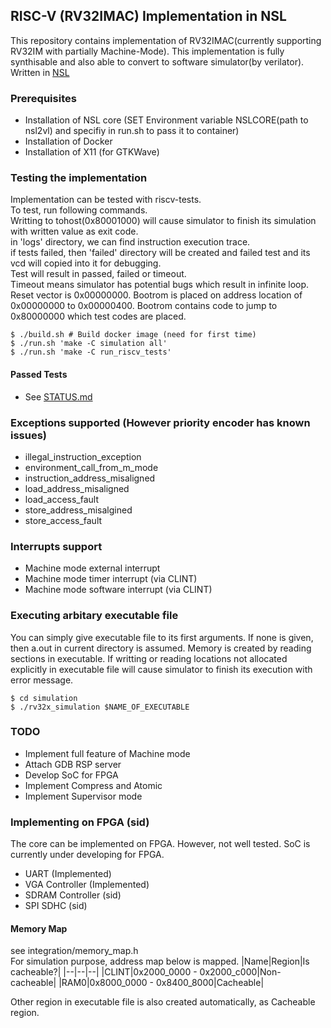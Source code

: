 ## RISC-V (RV32IMAC) Implementation in NSL
This repository contains implementation of RV32IMAC(currently supporting RV32IM with partially Machine-Mode).
This implementation is fully synthisable and also able to convert to software simulator(by verilator).
Written in [NSL](http://www.overtone.co.jp/products/and-the-nsl/)

### Prerequisites
- Installation of NSL core (SET Environment variable NSLCORE(path to nsl2vl) and specifiy in run.sh to pass it to container)
- Installation of Docker
- Installation of X11 (for GTKWave)

### Testing the implementation
Implementation can be tested with riscv-tests.  
To test, run following commands.  
Writting to tohost(0x80001000) will cause simulator to finish its simulation with written value as exit code.  
in 'logs' directory, we can find instruction execution trace.  
if tests failed, then 'failed' directory will be created and failed test and its vcd will copied into it for debugging.  
Test will result in passed, failed or timeout.  
Timeout means simulator has potential bugs which result in infinite loop.  
Reset vector is 0x00000000. Bootrom is placed on address location of 0x00000000 to 0x00000400.
Bootrom contains code to jump to 0x80000000 which test codes are placed.
```
$ ./build.sh # Build docker image (need for first time)
$ ./run.sh 'make -C simulation all'
$ ./run.sh 'make -C run_riscv_tests'
```

#### Passed Tests
- See [STATUS.md](STATUS.md)

### Exceptions supported (However priority encoder has known issues)
- illegal_instruction_exception
- environment_call_from_m_mode
- instruction_address_misaligned
- load_address_misaligned
- load_access_fault
- store_address_misalgined
- store_access_fault

### Interrupts support
- Machine mode external interrupt
- Machine mode timer interrupt (via CLINT)
- Machine mode software interrupt (via CLINT)

### Executing arbitary executable file
You can simply give executable file to its first arguments.
If none is given, then a.out in current directory is assumed.
Memory is created by reading sections in executable.
If writting or reading locations not allocated explicitly in executable file
	will cause simulator to finish its execution with error message.

``` 
$ cd simulation
$ ./rv32x_simulation $NAME_OF_EXECUTABLE
```

### TODO 
- Implement full feature of Machine mode
- Attach GDB RSP server
- Develop SoC for FPGA
- Implement Compress and Atomic
- Implement Supervisor mode

### Implementing on FPGA (sid)
The core can be implemented on FPGA.
However, not well tested. 
SoC is currently under developing for FPGA.
- UART 				(Implemented)
- VGA Controller	(Implemented)
- SDRAM Controller	(sid)
- SPI SDHC			(sid)
#### Memory Map
see integration/memory\_map.h  
For simulation purpose, address map below is mapped. 
|Name|Region|Is cacheable?|
|--|--|--|
|CLINT|0x2000\_0000 - 0x2000\_c000|Non-cacheable|
|RAM0|0x8000\_0000 - 0x8400\_8000|Cacheable|

Other region in executable file is also created automatically, as Cacheable region.

